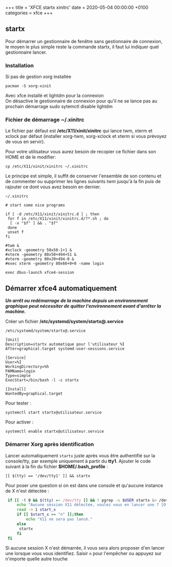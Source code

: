 +++
title = 'XFCE startx xinitrc'
date = 2020-05-04 00:00:00 +0100
categories = xfce
+++
## startx

Pour démarrer un gestionnaire de fenêtre sans gestionnaire de connexion, le moyen le plus simple reste la commande startx, il faut lui indiquer quel gestionnaire lancer.

### Installation

Si pas de gestion xorg installée

    pacman -S xorg-xinit
    
Avec xfce installé et lightdm pour la connexion  
On désactive le gestionnaire de connexion pour qu'il ne se lance pas au prochain démarrage
    sudo sytemctl disable lightdm    

### Fichier de démarrage ~/.xinitrc 

Le fichier par défaut est **/etc/X11/xinit/xinitrc** qui lance twm, xterm et xclock par défaut (installer xorg-twm, xorg-xclock et xterm si vous prévoyez de vous en servir).

Pour votre utilisateur vous aurez besoin de recopier ce fichier dans son HOME et de le modifier:
 
    cp /etc/X11/xinit/xinitrc ~/.xinitrc

Le principe est simple, il suffit de conserver l'ensemble de son contenu et de commenter ou supprimer les lignes suivants *twm* jusqu'à la fin puis de rajouter ce dont vous avez besoin en dernier.

    ~/.xinitrc

```
# start some nice programs

if [ -d /etc/X11/xinit/xinitrc.d ] ; then
 for f in /etc/X11/xinit/xinitrc.d/?*.sh ; do
  [ -x "$f" ] && . "$f"
 done
 unset f
fi

#twm &
#xclock -geometry 50x50-1+1 &
#xterm -geometry 80x50+494+51 &
#xterm -geometry 80x20+494-0 &
#exec xterm -geometry 80x66+0+0 -name login

exec dbus-launch xfce4-session
```

## Démarrer xfce4 automatiquement

***Un arrêt ou redémarrage de la machine depuis un environnement graphique peut nécessiter de quitter l'environnement avant d'arrêter la machine.***

Créer un fichier **/etc/systemd/system/startx@.service**  

    /etc/systemd/system/startx@.service

```
[Unit]
Description=startx automatique pour l'utilisateur %I
After=graphical.target systemd-user-sessions.service

[Service]
User=%I
WorkingDirectory=%h
PAMName=login
Type=simple
ExecStart=/bin/bash -l -c startx

[Install]
WantedBy=graphical.target
```

Pour tester :

    systemctl start startx@utilisateur.service

Pour activer :

    systemctl enable startx@utilisateur.service

### Démarrer Xorg après identification 

Lancer automatiquement `startx` juste après vous être authentifié sur la console/tty, par exemple uniquement à partir du **tty1**. Ajouter le code suivant à la fin du fichier **$HOME/.bash_profile** :
 
    [[ $(tty) == '/dev/tty1' ]] && startx

Pour poser une question si on est dans une console et qu'aucune instance de X n'est détectée :

```bash
 if [[ -t 0 && $(tty) =~ /dev/tty ]] && ! pgrep -u $USER startx &> /dev/null;then
     echo "Aucune session X11 détectée, voulez vous en lancer une ? [O|n]"
     read -n 1 start_x
     if [[ $start_x == "n" ]];then
         echo "X11 ne sera pas lancé."
     else
 	  startx
     fi
 fi
```

Si aucune session X n'est démarrée, il vous sera alors proposer d'en lancer une lorsque vous vous identifiez. Saisir `n` pour l'empêcher ou appuyez sur n'importe quelle autre touche
